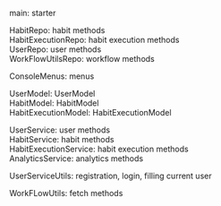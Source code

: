 main: starter

HabitRepo: habit methods <br>
HabitExecutionRepo: habit execution methods <br>
UserRepo: user methods <br>
WorkFlowUtilsRepo: workflow methods

ConsoleMenus: menus

UserModel: UserModel <br>
HabitModel: HabitModel <br>
HabitExecutionModel: HabitExecutionModel

UserService: user methods <br>
HabitService: habit methods <br>
HabitExecutionService: habit execution methods <br>
AnalyticsService: analytics methods

UserServiceUtils: registration, login, filling current user

WorkFLowUtils: fetch methods


